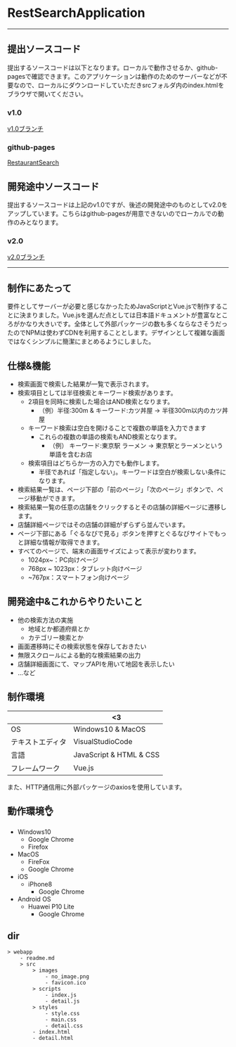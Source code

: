 # RestSearchApplication
---

## 提出ソースコード
提出するソースコードは以下となります。ローカルで動作させるか、github-pagesで確認できます。このアプリケーションは動作のためのサーバーなどが不要なので、ローカルにダウンロードしていただきsrcフォルダ内のindex.htmlをブラウザで開いてください。
### v1.0
[v1.0ブランチ](https://github.com/Yakiniku-Ya/RestSearchApplication/tree/v1.0)
### github-pages
[RestaurantSearch](https://yakiniku-ya.github.io/RestSearchApplication/src/index.html)

## 開発途中ソースコード
提出するソースコードは上記のv1.0ですが、後述の開発途中のものとしてv2.0をアップしています。こちらはgithub-pagesが用意できないのでローカルでの動作のみとなります。
### v2.0
[v2.0ブランチ](https://github.com/Yakiniku-Ya/RestSearchApplication/tree/v2.0)

---

## 制作にあたって
要件としてサーバーが必要と感じなかったためJavaScriptとVue.jsで制作することに決まりました。Vue.jsを選んだ点としては日本語ドキュメントが豊富なところがかなり大きいです。全体として外部パッケージの数も多くならなさそうだったのでNPMは使わずCDNを利用することとします。デザインとして複雑な画面ではなくシンプルに簡潔にまとめるようにしました。

## 仕様&機能
* 検索画面で検索した結果が一覧で表示されます。
* 検索項目としては半径検索とキーワード検索があります。
  * 2項目を同時に検索した場合はAND検索となります。
    * （例）半径:300m & キーワード:カツ丼屋 → 半径300m以内のカツ丼屋
  * キーワード検索は空白を開けることで複数の単語を入力できます
    * これらの複数の単語の検索もAND検索となります。
      * （例） キーワード:東京駅 ラーメン → 東京駅とラーメンという単語を含むお店
  * 検索項目はどちらか一方の入力でも動作します。
    * 半径であれば「指定しない」。キーワードは空白が検索しない条件になります。
* 検索結果一覧は、ページ下部の「前のページ」「次のページ」ボタンで、ページ移動ができます。
* 検索結果一覧の任意の店舗をクリックするとその店舗の詳細ページに遷移します。
* 店舗詳細ページではその店舗の詳細がずらずら並んでいます。
* ページ下部にある「ぐるなびで見る」ボタンを押すとぐるなびサイトでもっと詳細な情報が取得できます。
* すべてのページで、端末の画面サイズによって表示が変わります。
  * 1024px~：PC向けページ
  * 768px ~ 1023px：タブレット向けページ
  * ~767px：スマートフォン向けページ

## 開発途中&これからやりたいこと
* 他の検索方法の実施
  * 地域とか都道府県とか
  * カテゴリー検索とか
* 画面遷移時にその検索状態を保存しておきたい
* 無限スクロールによる動的な検索結果の出力
* 店舗詳細画面にて、マップAPIを用いて地図を表示したい
* ...など

## 制作環境

|  | <3 |
|---|---|
| OS | Windows10 & MacOS |
| テキストエディタ | VisualStudioCode |
| 言語 | JavaScript & HTML & CSS|
| フレームワーク | Vue.js |
また、HTTP通信用に外部パッケージのaxiosを使用しています。

## 動作環境:ok_hand:
* Windows10
  * Google Chrome
  * Firefox
* MacOS
  * FireFox
  * Google Chrome
* iOS
  * iPhone8
    * Google Chrome
* Android OS
  * Huawei P10 Lite
    * Google Chrome

## dir
```
> webapp
    - readme.md
    > src
        > images
            - no_image.png
            - favicon.ico
        > scripts
            - index.js
            - detail.js
        > styles
            - style.css
            - main.css
            - detail.css
        - index.html
        - detail.html
```